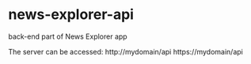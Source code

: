 # news-explorer-api
back-end part of News Explorer app

The server can be accessed:
http://mydomain/api
https://mydomain/api
